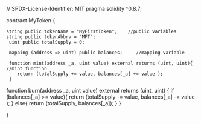 // SPDX-License-Identifier: MIT
pragma solidity ^0.8.7;

contract MyToken {

    string public tokenName = "MyFirstToken";    //public variables
    string public tokenAbbrv = "MFT";
     uint public totalSupply = 0;

     mapping (address => uint) public balances;     //mapping variable

     function mint(address _a, uint value) external returns (uint, uint){         //mint function 
        return (totalSupply += value, balances[_a] += value );
     }
   

   function burn(address _a, uint value) external returns (uint, uint) {
    if (balances[_a] >= value){
    return (totalSupply -= value, balances[_a] -= value );
    }
    else{
        return (totalSupply, balances[_a]);
    }
   }

}
